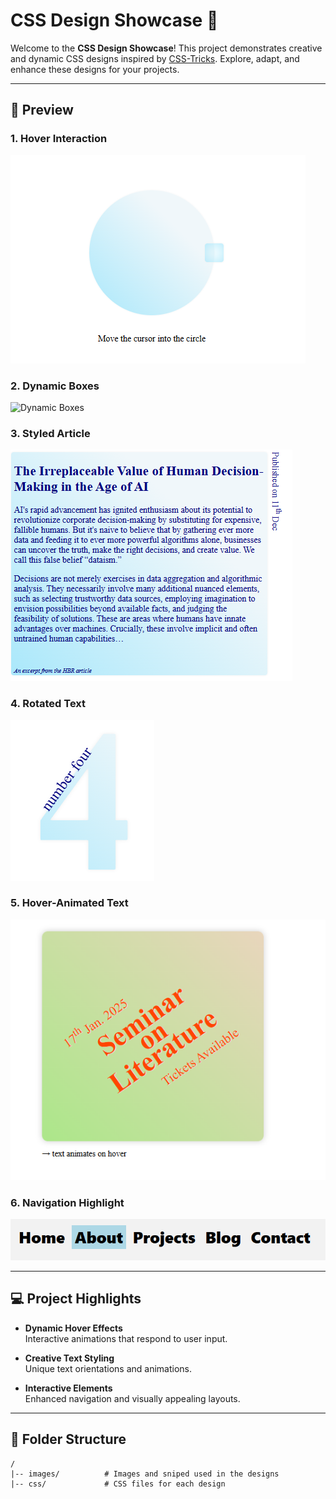 # CSS Design Showcase 🌟

Welcome to the **CSS Design Showcase**! This project demonstrates creative and dynamic CSS designs inspired by [CSS-Tricks](https://css-tricks.com/category/articles/). Explore, adapt, and enhance these designs for your projects.

---

## 📸 Preview

### 1. Hover Interaction  
![Hover Interaction](./CSS/images/T1.PNG)

### 2. Dynamic Boxes  
![Dynamic Boxes](./images/T2.PNG)

### 3. Styled Article  
![Styled Article](./CSS/images/T3.PNG)

### 4. Rotated Text  
![Rotated Text](./CSS/images/T4.PNG)

### 5. Hover-Animated Text  
![Hover-Animated Text](./CSS/images/T5.PNG)

### 6. Navigation Highlight  
![Navigation Highlight](./CSS/images/T6.PNG)

---

## 💻 Project Highlights

- **Dynamic Hover Effects**  
  Interactive animations that respond to user input.

- **Creative Text Styling**  
  Unique text orientations and animations.

- **Interactive Elements**  
  Enhanced navigation and visually appealing layouts.

---

## 📂 Folder Structure

```plaintext
/
|-- images/          # Images and sniped used in the designs
|-- css/             # CSS files for each design
